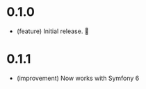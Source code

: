 0.1.0
=====

*   (feature) Initial release. 🙌

0.1.1
=====

*   (improvement) Now works with Symfony 6

